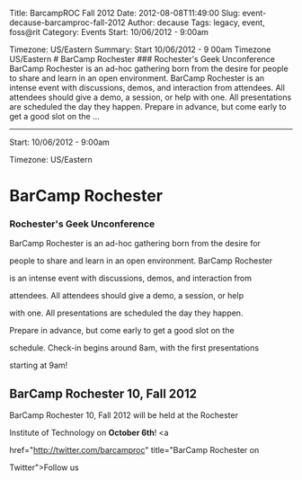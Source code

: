 Title: BarcampROC Fall 2012
Date: 2012-08-08T11:49:00
Slug: event-decause-barcamproc-fall-2012
Author: decause
Tags: legacy, event, foss@rit
Category: Events
Start: 10/06/2012 - 9:00am

Timezone: US/Eastern
Summary: Start  10/06/2012 - 9 00am  Timezone  US/Eastern  # BarCamp Rochester  ### Rochester's Geek Unconference  BarCamp Rochester is an ad-hoc gathering born from the desire for  people to share and learn in an open environment. BarCamp Rochester  is an intense event with discussions, demos, and interaction from  attendees. All attendees should give a demo, a session, or help  with one. All presentations are scheduled the day they happen.  Prepare in advance, but come early to get a good slot on the   ... 

---
Start: 10/06/2012 - 9:00am

Timezone: US/Eastern

# BarCamp Rochester

### Rochester's Geek Unconference

BarCamp Rochester is an ad-hoc gathering born from the desire for

people to share and learn in an open environment. BarCamp Rochester

is an intense event with discussions, demos, and interaction from

attendees. All attendees should give a demo, a session, or help

with one. All presentations are scheduled the day they happen.

Prepare in advance, but come early to get a good slot on the

schedule. Check-in begins around 8am, with the first presentations

starting at 9am!

## BarCamp Rochester 10, Fall 2012

BarCamp Rochester 10, Fall 2012 will be held at the Rochester

Institute of Technology on **October 6th**! <a

href="http://twitter.com/barcamproc" title="BarCamp Rochester on

Twitter">Follow us

